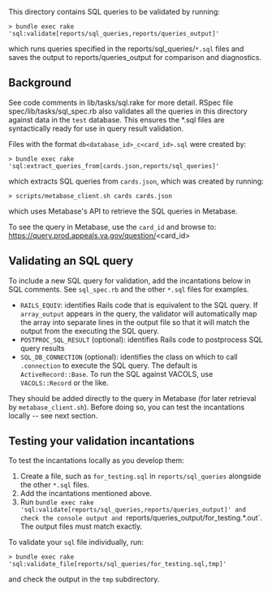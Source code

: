 
This directory contains SQL queries to be validated by running:
```
> bundle exec rake 'sql:validate[reports/sql_queries,reports/queries_output]'
```
which runs queries specified in the reports/sql_queries/`*.sql` files and
saves the output to reports/queries_output for comparison and diagnostics.

## Background

See code comments in lib/tasks/sql.rake for more detail.
RSpec file spec/lib/tasks/sql_spec.rb also validates all the queries in this
directory against data in the `test` database. This ensures the *.sql files
are syntactically ready for use in query result validation.

Files with the format `db<database_id>_c<card_id>.sql` were created by:
```
> bundle exec rake 'sql:extract_queries_from[cards.json,reports/sql_queries]'
```

which extracts SQL queries from `cards.json`, which was created by running:
```
> scripts/metabase_client.sh cards cards.json
```

which uses Metabase's API to retrieve the SQL queries in Metabase.

To see the query in Metabase, use the `card_id` and browse to:
https://query.prod.appeals.va.gov/question/<card_id>

## Validating an SQL query

To include a new SQL query for validation, add the incantations below in
SQL comments.  See `sql_spec.rb` and the other `*.sql` files for examples.

- `RAILS_EQUIV`: identifies Rails code that is equivalent to the SQL query.
  If `array_output` appears in the query, the validator will automatically
  map the array into separate lines in the output file so that it will match 
  the output from the executing the SQL query.
- `POSTPROC_SQL_RESULT` (optional): identifies Rails code to postprocess SQL
  query results
- `SQL_DB_CONNECTION` (optional): identifies the class on which to call
  `.connection` to execute the SQL query. The default is `ActiveRecord::Base`.
  To run the SQL against VACOLS, use `VACOLS::Record` or the like.

They should be added directly to the query in Metabase (for later retrieval by
`metabase_client.sh`).  Before doing so, you can test the incantations locally
-- see next section.

## Testing your validation incantations

To test the incantations locally as you develop them:

1. Create a file, such as `for_testing.sql` in `reports/sql_queries` alongside
   the other `*.sql` files.
2. Add the incantations mentioned above.
3. Run `bundle exec rake 'sql:validate[reports/sql_queries,reports/queries_output]'
   and check the console output and `reports/queries_output/for_testing.*.out`.
   The output files must match exactly.

To validate your `sql` file individually, run:
```
> bundle exec rake 'sql:validate_file[reports/sql_queries/for_testing.sql,tmp]'
```
and check the output in the `tmp` subdirectory.
